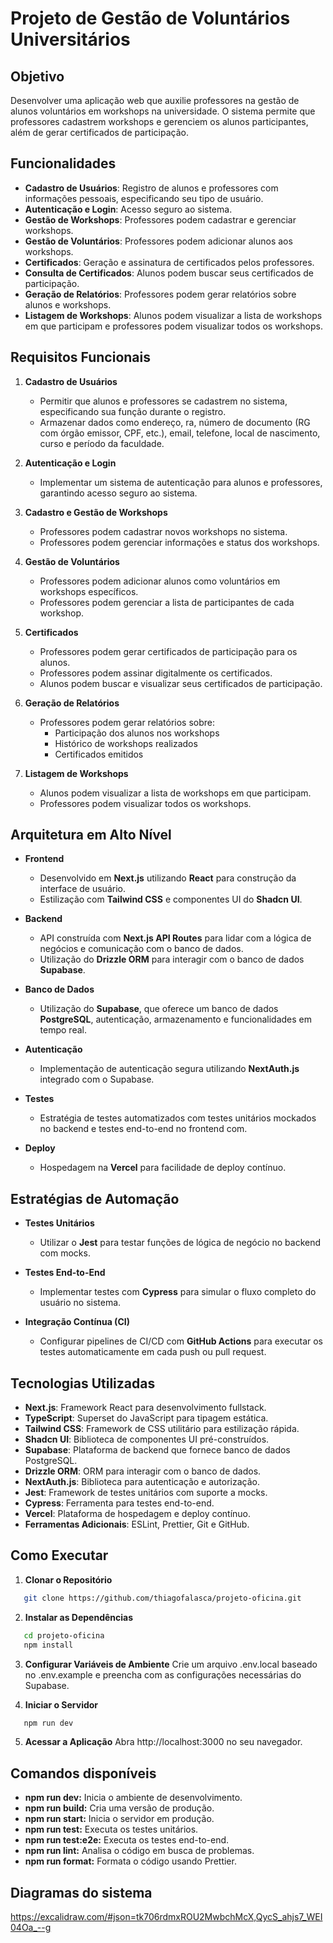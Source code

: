 # Projeto de Gestão de Voluntários Universitários

## Objetivo

Desenvolver uma aplicação web que auxilie professores na gestão de alunos voluntários em workshops na universidade. O sistema permite que professores cadastrem workshops e gerenciem os alunos participantes, além de gerar certificados de participação.

## Funcionalidades

- **Cadastro de Usuários**: Registro de alunos e professores com informações pessoais, especificando seu tipo de usuário.
- **Autenticação e Login**: Acesso seguro ao sistema.
- **Gestão de Workshops**: Professores podem cadastrar e gerenciar workshops.
- **Gestão de Voluntários**: Professores podem adicionar alunos aos workshops.
- **Certificados**: Geração e assinatura de certificados pelos professores.
- **Consulta de Certificados**: Alunos podem buscar seus certificados de participação.
- **Geração de Relatórios**: Professores podem gerar relatórios sobre alunos e workshops.
- **Listagem de Workshops**: Alunos podem visualizar a lista de workshops em que participam e professores podem visualizar todos os workshops.

## Requisitos Funcionais

1. **Cadastro de Usuários**

   - Permitir que alunos e professores se cadastrem no sistema, especificando sua função durante o registro.
   - Armazenar dados como endereço, ra, número de documento (RG com órgão emissor, CPF, etc.), email, telefone, local de nascimento, curso e período da faculdade.

2. **Autenticação e Login**

   - Implementar um sistema de autenticação para alunos e professores, garantindo acesso seguro ao sistema.

3. **Cadastro e Gestão de Workshops**

   - Professores podem cadastrar novos workshops no sistema.
   - Professores podem gerenciar informações e status dos workshops.

4. **Gestão de Voluntários**

   - Professores podem adicionar alunos como voluntários em workshops específicos.
   - Professores podem gerenciar a lista de participantes de cada workshop.

5. **Certificados**

   - Professores podem gerar certificados de participação para os alunos.
   - Professores podem assinar digitalmente os certificados.
   - Alunos podem buscar e visualizar seus certificados de participação.

6. **Geração de Relatórios**

   - Professores podem gerar relatórios sobre:
     - Participação dos alunos nos workshops
     - Histórico de workshops realizados
     - Certificados emitidos

7. **Listagem de Workshops**
   - Alunos podem visualizar a lista de workshops em que participam.
   - Professores podem visualizar todos os workshops.

## Arquitetura em Alto Nível

- **Frontend**

  - Desenvolvido em **Next.js** utilizando **React** para construção da interface de usuário.
  - Estilização com **Tailwind CSS** e componentes UI do **Shadcn UI**.

- **Backend**

  - API construída com **Next.js API Routes** para lidar com a lógica de negócios e comunicação com o banco de dados.
  - Utilização do **Drizzle ORM** para interagir com o banco de dados **Supabase**.

- **Banco de Dados**

  - Utilização do **Supabase**, que oferece um banco de dados **PostgreSQL**, autenticação, armazenamento e funcionalidades em tempo real.

- **Autenticação**

  - Implementação de autenticação segura utilizando **NextAuth.js** integrado com o Supabase.

- **Testes**

  - Estratégia de testes automatizados com testes unitários mockados no backend e testes end-to-end no frontend com.

- **Deploy**
  - Hospedagem na **Vercel** para facilidade de deploy contínuo.

## Estratégias de Automação

- **Testes Unitários**

  - Utilizar o **Jest** para testar funções de lógica de negócio no backend com mocks.

- **Testes End-to-End**

  - Implementar testes com **Cypress** para simular o fluxo completo do usuário no sistema.

- **Integração Contínua (CI)**

  - Configurar pipelines de CI/CD com **GitHub Actions** para executar os testes automaticamente em cada push ou pull request.

## Tecnologias Utilizadas

- **Next.js**: Framework React para desenvolvimento fullstack.
- **TypeScript**: Superset do JavaScript para tipagem estática.
- **Tailwind CSS**: Framework de CSS utilitário para estilização rápida.
- **Shadcn UI**: Biblioteca de componentes UI pré-construídos.
- **Supabase**: Plataforma de backend que fornece banco de dados PostgreSQL.
- **Drizzle ORM**: ORM para interagir com o banco de dados.
- **NextAuth.js**: Biblioteca para autenticação e autorização.
- **Jest**: Framework de testes unitários com suporte a mocks.
- **Cypress**: Ferramenta para testes end-to-end.
- **Vercel**: Plataforma de hospedagem e deploy contínuo.
- **Ferramentas Adicionais**: ESLint, Prettier, Git e GitHub.

## Como Executar

1. **Clonar o Repositório**

```bash
   git clone https://github.com/thiagofalasca/projeto-oficina.git
```

2. **Instalar as Dependências**

```bash
   cd projeto-oficina
   npm install
```

3. **Configurar Variáveis de Ambiente**
   Crie um arquivo .env.local baseado no .env.example e preencha com as configurações necessárias do Supabase.

4. **Iniciar o Servidor**

```bash
   npm run dev
```

5. **Acessar a Aplicação**
   Abra http://localhost:3000 no seu navegador.

## Comandos disponíveis

- **npm run dev:** Inicia o ambiente de desenvolvimento.
- **npm run build:** Cria uma versão de produção.
- **npm run start:** Inicia o servidor em produção.
- **npm run test:** Executa os testes unitários.
- **npm run test:e2e:** Executa os testes end-to-end.
- **npm run lint:** Analisa o código em busca de problemas.
- **npm run format:** Formata o código usando Prettier.

## Diagramas do sistema

https://excalidraw.com/#json=tk706rdmxROU2MwbchMcX,QycS_ahjs7_WEI04Oa_--g
